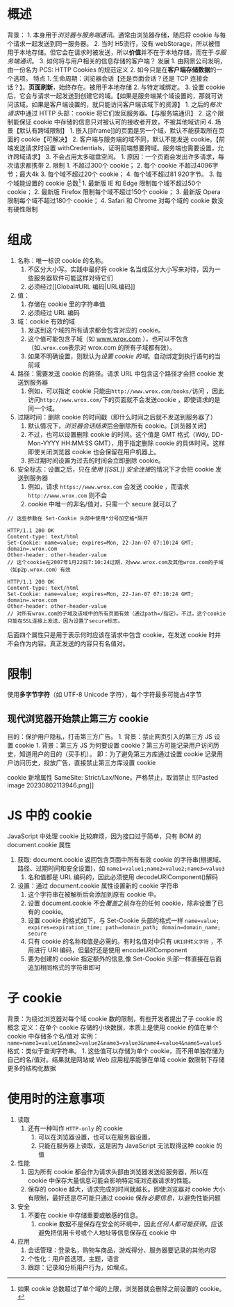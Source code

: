 # 概述
背景：
	1. 本身用于*浏览器与服务端通讯*。通常由浏览器存储，随后将 cookie 与每个请求一起发送到同一服务器。
	2. 当时 H5流行，没有 webStorage，所以被借用于本地存储。但它会在请求时被发送，所以**价值**并不在于本地存储，而在于*与服务端通讯*。 
	3. 如何将与用户相关的信息存储的客户端？
发展
	1. 由网景公司发明，由一份名为 PCS: HTTP Cookies 的规范定义
	2. 如今只是在**客户端存储数据**的一个选项。
特点
	1. 生命周期：浏览器会话【还是页面会话？还是 TCP 连接会话？】。**页面刷新**，始终存在。被用于本地存储
	2. 与特定域绑定。
		3. 设置 cookie 后，它会与请求一起发送到创建它的域。【如果是服务端某个域设置的，那就可访问该域。如果是客户端设置的，就只能访问客户端该域下的资源】
			1. 之后的*每次请求*中通过 HTTP 头部：cookie 将它们发回服务器。【与服务端通讯】
			2. 这个限制能保证 cookie 中存储的信息只对被认可的接收者开放，不被其他域访问
		4. 场景【默认有跨域限制】
			1. 嵌入[[iframe]]的页面是另一个域，默认不能获取所在页面的 cookie【可解决】
			2. 客户端与服务端的域不同，默认不能发送 cookie。【前端发送请求时设置 withCredentials，证明前端想要跨域。服务端也需要设置，允许跨域请求】
	3. 不会占用太多磁盘空间。
		1. 原因：一个页面会发出许多请求，每次请求都携带
		2. 限制
			1. 不超过300个 cookie；
			2. 每个 cookie 不超过4096字节；最大4k
			3. 每个域不超过20个 cookie；
			4. 每个域不超过81 920字节。
		3. 每个域能设置的 cookie 总数[^1]
			1. 最新版 IE 和 Edge 限制每个域不超过50个 cookie；
			2. 最新版 Firefox 限制每个域不超过150个 cookie；
			3. 最新版 Opera 限制每个域不超过180个 cookie；
			4. Safari 和 Chrome 对每个域的 cookie 数没有硬性限制
# 组成
1. 名称：唯一标识 cookie 的名称。
	1. 不区分大小写。实践中最好将 cookie 名当成区分大小写来对待，因为一些服务器软件可能这样对待它们
	2. 必须经过[[Global#URL 编码|URL编码]]
2. 值：
	1. 存储在 cookie 里的字符串值
	2. 必须经过 URL 编码
3. 域：cookie 有效的域
	1. 发送到这个域的所有请求都会包含对应的 cookie。
	2. 这个值可能包含子域（如 www.wrox.com ），也可以不包含（如`.wrox.com`表示对 wrox.com 的所有子域都有效）。
	3. 如果不明确设置，则默认为*设置 cookie 的域*。自动绑定到执行语句的当前域
4. 路径：需要发送 cookie 的路径。请求 URL 中包含这个路径才会把 cookie 发送到服务器
	1. 例如，可以指定 cookie 只能由`http://www.wrox.com/books/`访问 ，因此访问`http://www.wrox.com/`下的页面就不会发送cookie ，即使请求的是同一个域。
5. 过期时间：删除 cookie 的时间戳（即什么时间之后就不发送到服务器了）
	1. 默认情况下，*浏览器会话结束*后会删除所有 cookie。【浏览器关闭】
	2. 不过，也可以设置删除 cookie 的时间。这个值是 GMT 格式（Wdy, DD-Mon-YYYY HH:MM:SS GMT），用于指定删除 cookie 的具体时间。这样即使关闭浏览器 cookie 也会保留在用户机器上。
	3. 把过期时间设置为过去的时间会立即删除 cookie。
6. 安全标志：设置之后，只在*使用 [[SSL]] 安全连接*的情况下才会把 cookie 发送到服务器
	1. 例如，请求 `https://www.wrox.com` 会发送 cookie ，而请求 `http://www.wrox.com` 则不会
	2. cookie 中唯一的非名/值对，只需一个 secure 就可以了
```HTTP
// 这些参数在 Set-Cookie 头部中使用*分号加空格*隔开

HTTP/1.1 200 OK
Content-type: text/html
Set-Cookie: name=value; expires=Mon, 22-Jan-07 07:10:24 GMT; domain=.wrox.com
Other-header: other-header-value
// 这个cookie在2007年1月22日7:10:24过期，对www.wrox.com及其他wrox.com的子域（如p2p.wrox.com）有效

HTTP/1.1 200 OK
Content-type: text/html
Set-Cookie: name=value; expires=Mon, 22-Jan-07 07:10:24 GMT; domain=.wrox.com
Other-header: other-header-value
// 对所有wrox.com的子域及该域中的所有页面有效（通过path=/指定）。不过，这个cookie只能在SSL连接上发送，因为设置了secure标志。
```
后面四个属性只是用于表示何时应该在请求中包含 cookie，在发送 cookie 时并不会作为内容。真正发送的内容只有名值对。
# 限制
使用**多字节字符**（如 UTF-8 Unicode 字符），每个字符最多可能占4字节
## 现代浏览器开始禁止第三方 cookie
目的：保护用户隐私，打击第三方广告。
	1. 背景：禁止网页引入的第三方 JS 设置 cookie
		1. 背景：第三方 JS 为何要设置 cookie？第三方可能记录用户访问历史，知道用户的目的（买手机）。
即：为了避免第三方库通过设置 cookie 记录用户访问历史，投放广告，直接禁止第三方库设置 cookie

cookie 新增属性 SameSite: Strict/Lax/None。严格禁止，取消禁止
![[Pasted image 20230802113946.png]]

# JS 中的 cookie
JavaScript 中处理 cookie 比较麻烦，因为接口过于简单，只有 BOM 的 document.cookie 属性
1. 获取: document.cookie 返回包含页面中所有有效 cookie 的字符串(根据域、路径、过期时间和安全设置)，如 `name1=value1;name2=value2;name3=value3` 
	1. 名和值都是 URL 编码的，因此必须使用 decodeURIComponent()解码
2. 设置：通过 document.cookie 属性设置新的 cookie 字符串
	1. 这个字符串在被解析后会添加到原有 cookie 中。
	2. 设置 document.cookie 不会*覆盖*之前存在的任何 cookie，除非设置了已有的 cookie。
	3. 设置 cookie 的格式如下，与 Set-Cookie 头部的格式一样 `name=value; expires=expiration_time; path=domain_path; domain=domain_name; secure` 
	4. 只有 cookie 的名称和值是必需的。有时名值对中只有 `URI非转义字符` ，不用进行 URI 编码，但最好还是使用 encodeURIComponent
	5. 要为创建的 cookie 指定额外的信息,像 Set-Cookie 头部一样直接在后面追加相同格式的字符串即可
# 子 cookie
背景：为绕过浏览器对每个域 cookie 数的限制，有些开发者提出了子 cookie 的概念
定义：在单个 cookie 存储的小块数据，本质上是使用 cookie 的值在单个 cookie 中存储多个名/值对
实例： `name=name1=value1&name2=value2&name3=value3&name4=value4&name5=value5` 
格式：类似于查询字符串。
	1. 这些值可以存储为单个 cookie，而不用单独存储为自己的名/值对。结果就是网站或 Web 应用程序能够在单域 cookie 数限制下存储更多的结构化数据
# 使用时的注意事项
1. 读取
	1. 还有一种叫作 `HTTP-only` 的 cookie
		1. 可以在浏览器设置，也可以在服务器设置，
		2. 只能在服务器上读取，这是因为 JavaScript 无法取得这种 cookie 的值
2. 性能
	1. 因为所有 cookie 都会作为请求头部由浏览器发送给服务器，所以在 cookie 中保存大量信息可能会影响特定域浏览器请求的性能。
	2. 保存的 cookie 越大，请求完成的时间就越长。即使浏览器对 cookie 大小有限制，最好还是尽可能只通过 cookie 保存*必要信息*，以避免性能问题
3. 安全
	1. 不要在 cookie 中存储重要或敏感的信息。
		1. cookie 数据不是保存在安全的环境中，因此*任何人都可能获得*。应该避免把信用卡号或个人地址等信息保存在 cookie 中
4. 应用
	1. 会话管理：登录名，购物车商品，游戏得分、服务器要记录的其他内容
	3. 个性化：用户首选项，主题，语言
	2. 跟踪：记录和分析用户行为，如埋点。

[^1]: 如果 cookie 总数超过了单个域的上限，浏览器就会删除之前设置的 cookie。